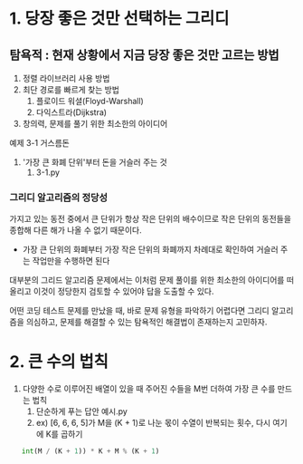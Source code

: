 
# 1. 당장 좋은 것만 선택하는 그리디

## 탐욕적 : 현재 상황에서 지금 당장 좋은 것만 고르는 방법
1. 정렬 라이브러리 사용 방법
2. 최단 경로를 빠르게 찾는 방법
   1. 플로이드 워셜(Floyd-Warshall)
   2. 다익스트라(Dijkstra)
3. 창의력, 문제를 풀기 위한 최소한의 아이디어


예제 3-1 거스름돈
1. '가장 큰 화폐 단위'부터 돈을 거슬러 주는 것
   1. 3-1.py

### 그리디 알고리즘의 정당성
가지고 있는 동전 중에서 큰 단위가 항상 작은 단위의 배수이므로 작은 단위의 동전들을 종합해 다른 해가 나올 수 없기 때문이다.
   - 가장 큰 단위의 화폐부터 가장 작은 단위의 화폐까지 차례대로 확인하여 거슬러 주는 작업만을 수행하면 된다
   
대부분의 그리드 알고리즘 문제에서는 이처럼 문제 풀이를 위한 최소한의 아이디어를 떠올리고 이것이 정당한지 검토할 수 있어야 답을 도출할 수 있다.

어떤 코딩 테스트 문제를 만났을 때, 바로 문제 유형을 파악하기 어렵다면 그리디 알고리즘을 의심하고, 문제를 해결할 수 있는 탐욕적인 해결법이 존재하는지 고민하자.

# 2. 큰 수의 법칙

1. 다양한 수로 이루어진 배열이 있을 때 주어진 수들을 M번 더하여 가장 큰 수를 만드는 법칙
   1. 단순하게 푸는 답안 예시.py
   2. ex) [6, 6, 6, 5]가 M을 (K + 1)로 나눈 몫이 수열이 반복되는 횟수, 다시 여기에 K를 곱하기
```python
   int(M / (K + 1)) * K + M % (K + 1)
```

